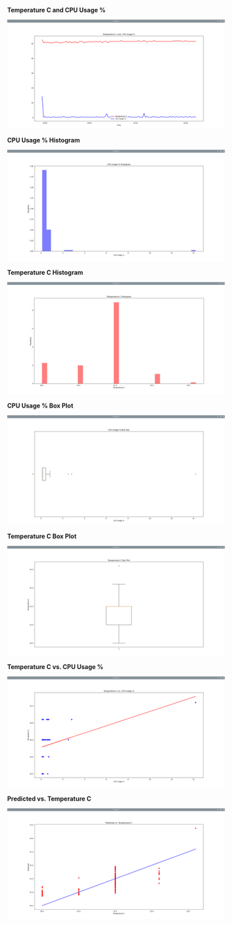 **Temperature C and CPU Usage %**

![rpidata_figure1](rpidata_figure1.png)

**CPU Usage % Histogram**

![rpidata_figure2](rpidata_figure2.png)

**Temperature C Histogram**

![rpidata_figure3](rpidata_figure3.png)


**CPU Usage % Box Plot**

![rpidata_figure4](rpidata_figure4.png)

**Temperature C Box Plot**

![rpidata_figure5](rpidata_figure5.png)

**Temperature C vs. CPU Usage %**

![rpidata_figure6](rpidata_figure6.png)

**Predicted vs. Temperature C**

![rpidata_figure7](rpidata_figure7.png)
